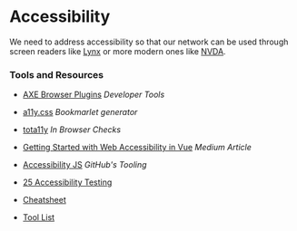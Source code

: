 # Accessibility

We need to address accessibility so that our network can be used through screen readers like [Lynx](http://lynx.invisible-island.net/) or more modern ones like [NVDA](https://github.com/nvaccess/nvda/tree/master).

### Tools and Resources

* [AXE Browser Plugins](https://www.axe-core.org/) _Developer Tools_

* [a11y.css](http://ffoodd.github.io/a11y.css/) _Bookmarlet generator_

* [tota11y](https://github.com/Khan/tota11y) _In Browser Checks_

* [Getting Started with Web Accessibility in Vue](https://medium.com/@emilymears/getting-started-with-web-accessibility-in-vue-17e2c4ea0842) _Medium Article_

* [Accessibility JS](https://github.com/github/accessibilityjs) _GitHub's Tooling_

* [25 Accessibility Testing](https://dynomapper.com/blog/27-accessibility-testing/246-top-25-awesome-accessibility-testing-tools-for-websites)

* [Cheatsheet](https://bitsofco.de/the-accessibility-cheatsheet/)

* [Tool List](https://css-tricks.com/accessibility-testing-tools/)



